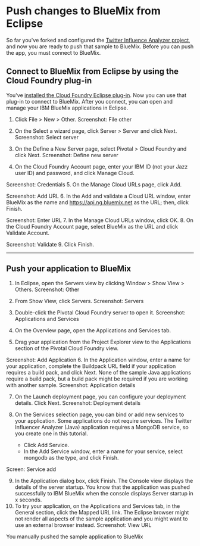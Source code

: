 # Push changes to BlueMix from Eclipse 
So far you've forked and configured the [Twitter Influence Analyzer project](../Projects/forkproject), 
and now you are ready to
push that sample to BlueMix. Before you can push the app, you must connect to BlueMix.  

## Connect to BlueMix from Eclipse by using the Cloud Foundry plug-in #
You've [installed the Cloud Foundry Eclipse plug-in](../Setup/eclipseclient). Now you
can use that plug-in to connect to BlueMix. After you connect, 
you can open and manage your IBM BlueMix applications in Eclipse.

1. Click File > New > Other. 
Screenshot: File other

2. On the Select a wizard page, click Server > Server and click Next. 
Screenshot: Select server

3. On the Define a New Server page, select Pivotal > Cloud Foundry and click Next. 
Screenshot: Define new server

4. On the Cloud Foundry Account page, enter your IBM ID (not your Jazz user ID) and password, and click Manage Cloud.

Screenshot: Credentials
5. On the Manage Cloud URLs page, click Add.

Screenshot: Add URL
6. In the Add and validate a Cloud URL window, enter BlueMix as the name and https://api.ng.bluemix.net as the URL; then, click Finish. 

Screenshot: Enter URL
7. In the Manage Cloud URLs window, click OK.
8. On the Cloud Foundry Account page, select BlueMix as the URL and click Validate Account. 

Screenshot: Validate
9. Click Finish.

***
## Push your application to BlueMix
1. In Eclipse, open the Servers view by clicking Window > Show View > Others. 
Screenshot: Other

2. From Show View, click Servers. 
Screenshot: Servers 

3. Double-click the Pivotal Cloud Foundry server to open it. 
Screenshot: Applications and Services

4. On the Overview page, open the Applications and Services tab.
5. Drag your application from the Project Explorer view to the Applications section of the Pivotal Cloud Foundry view.

Screenshot: Add Application
6. In the Application window, enter a name for your application, complete the Buildpack URL field if your application requires a build pack, and click Next. None of the sample Java applications require a build pack, but a build pack might be required if you are working with another sample. 
Screenshot: Application details

7. On the Launch deployment page, you can configure your deployment details. Click Next. 
Screenshot: Deployment details

8. On the Services selection page, you can bind or add new services to your application. 
Some applications do not require services. The Twitter Influencer Analyzer (Java) application 
requires a MongoDB service, so you create one in this tutorial. 
	* Click Add Service.
	* In the Add Service window, enter a name for your service, select mongodb as the type, and click Finish.

Screen: Service add

9. In the Application dialog box, click Finish. The Console view displays the details of the server startup. You know that the application was pushed successfully to IBM BlueMix when the console displays Server startup in x seconds.
10. To try your application, on the Applications and Services tab, in the General section, click the Mapped URL link. The Eclipse browser might not render all aspects of the sample application and you might want to use an external browser instead. 
Screenshot: View URL


You manually pushed the sample application to BlueMix

